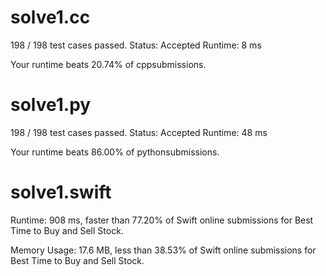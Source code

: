 # solve1.cc

198 / 198 test cases passed.
Status: Accepted
Runtime: 8 ms

Your runtime beats 20.74% of cppsubmissions.

# solve1.py

198 / 198 test cases passed.
Status: Accepted
Runtime: 48 ms

Your runtime beats 86.00% of pythonsubmissions.

# solve1.swift

Runtime: 908 ms, faster than 77.20% of Swift online submissions for Best Time to Buy and Sell Stock.

Memory Usage: 17.6 MB, less than 38.53% of Swift online submissions for Best Time to Buy and Sell Stock.
